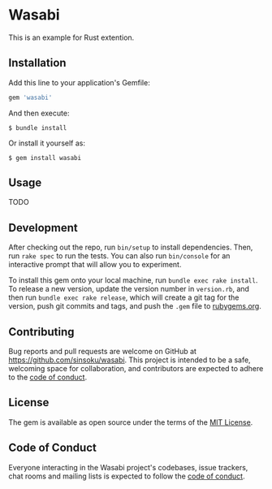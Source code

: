 # Wasabi

This is an example for Rust extention.

## Installation

Add this line to your application's Gemfile:

```ruby
gem 'wasabi'
```

And then execute:

    $ bundle install

Or install it yourself as:

    $ gem install wasabi

## Usage

TODO

## Development

After checking out the repo, run `bin/setup` to install dependencies. Then, run `rake spec` to run the tests. You can also run `bin/console` for an interactive prompt that will allow you to experiment.

To install this gem onto your local machine, run `bundle exec rake install`. To release a new version, update the version number in `version.rb`, and then run `bundle exec rake release`, which will create a git tag for the version, push git commits and tags, and push the `.gem` file to [rubygems.org](https://rubygems.org).

## Contributing

Bug reports and pull requests are welcome on GitHub at https://github.com/sinsoku/wasabi. This project is intended to be a safe, welcoming space for collaboration, and contributors are expected to adhere to the [code of conduct](https://github.com/sinsoku/wasabi/blob/master/CODE_OF_CONDUCT.md).


## License

The gem is available as open source under the terms of the [MIT License](https://opensource.org/licenses/MIT).

## Code of Conduct

Everyone interacting in the Wasabi project's codebases, issue trackers, chat rooms and mailing lists is expected to follow the [code of conduct](https://github.com/sinsoku/wasabi/blob/master/CODE_OF_CONDUCT.md).
